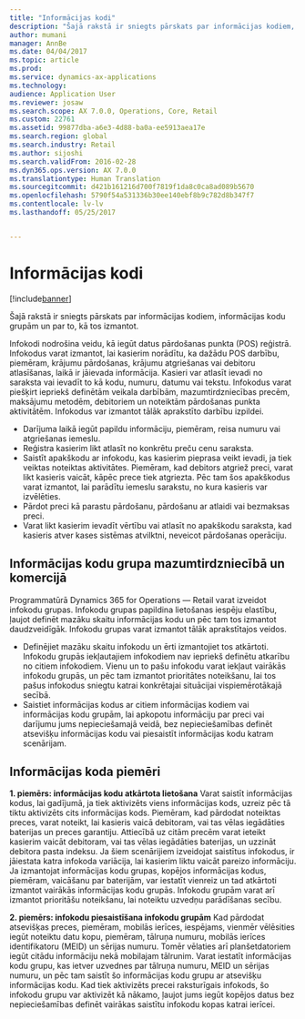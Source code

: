 ```yaml
---
title: "Informācijas kodi"
description: "Šajā rakstā ir sniegts pārskats par informācijas kodiem, informācijas kodu grupām un par to, kā tos izmantot."
author: mumani
manager: AnnBe
ms.date: 04/04/2017
ms.topic: article
ms.prod: 
ms.service: dynamics-ax-applications
ms.technology: 
audience: Application User
ms.reviewer: josaw
ms.search.scope: AX 7.0.0, Operations, Core, Retail
ms.custom: 22761
ms.assetid: 99877dba-a6e3-4d88-ba0a-ee5913aea17e
ms.search.region: global
ms.search.industry: Retail
ms.author: sijoshi
ms.search.validFrom: 2016-02-28
ms.dyn365.ops.version: AX 7.0.0
ms.translationtype: Human Translation
ms.sourcegitcommit: d421b161216d700f7819f1da8c0ca8ad089b5670
ms.openlocfilehash: 5790f54a531336b30ee140ebf8b9c782d8b347f7
ms.contentlocale: lv-lv
ms.lasthandoff: 05/25/2017


---
```


# <a name="info-codes"></a>Informācijas kodi

[!include[banner](includes/banner.md)]


Šajā rakstā ir sniegts pārskats par informācijas kodiem, informācijas kodu grupām un par to, kā tos izmantot.

Infokodi nodrošina veidu, kā iegūt datus pārdošanas punkta (POS) reģistrā. Infokodus varat izmantot, lai kasierim norādītu, ka dažādu POS darbību, piemēram, krājumu pārdošanas, krājumu atgriešanas vai debitoru atlasīšanas, laikā ir jāievada informācija. Kasieri var atlasīt ievadi no saraksta vai ievadīt to kā kodu, numuru, datumu vai tekstu. Infokodus varat piešķirt iepriekš definētām veikala darbībām, mazumtirdzniecības precēm, maksājumu metodēm, debitoriem un noteiktām pārdošanas punkta aktivitātēm. Infokodus var izmantot tālāk aprakstīto darbību izpildei.
-   Darījuma laikā iegūt papildu informāciju, piemēram, reisa numuru vai atgriešanas iemeslu.
-   Reģistra kasierim likt atlasīt no konkrētu preču cenu saraksta.
-   Saistīt apakškodu ar infokodu, kas kasierim pieprasa veikt ievadi, ja tiek veiktas noteiktas aktivitātes. Piemēram, kad debitors atgriež preci, varat likt kasieris vaicāt, kāpēc prece tiek atgriezta. Pēc tam šos apakškodus varat izmantot, lai parādītu iemeslu sarakstu, no kura kasieris var izvēlēties.
-   Pārdot preci kā parastu pārdošanu, pārdošanu ar atlaidi vai bezmaksas preci.
-   Varat likt kasierim ievadīt vērtību vai atlasīt no apakškodu saraksta, kad kasieris atver kases sistēmas atvilktni, neveicot pārdošanas operāciju.

## <a name="info-codes-group-in-retail-and-commerce"></a>Informācijas kodu grupa mazumtirdzniecībā un komercijā
Programmatūrā Dynamics 365 for Operations — Retail varat izveidot infokodu grupas. Infokodu grupas papildina lietošanas iespēju elastību, ļaujot definēt mazāku skaitu informācijas kodu un pēc tam tos izmantot daudzveidīgāk. Infokodu grupas varat izmantot tālāk aprakstītajos veidos.
-   Definējiet mazāku skaitu infokodu un ērti izmantojiet tos atkārtoti. Infokodu grupās iekļautajiem infokodiem nav iepriekš definētu atkarību no citiem infokodiem. Vienu un to pašu infokodu varat iekļaut vairākās infokodu grupās, un pēc tam izmantot prioritātes noteikšanu, lai tos pašus infokodus sniegtu katrai konkrētajai situācijai vispiemērotākajā secībā.
-   Saistiet informācijas kodus ar citiem informācijas kodiem vai informācijas kodu grupām, lai apkopotu informāciju par preci vai darījumu jums nepieciešamajā veidā, bez nepieciešamības definēt atsevišķu informācijas kodu vai piesaistīt informācijas kodu katram scenārijam.

## <a name="info-code-examples"></a>Informācijas koda piemēri
**1. piemērs: informācijas kodu atkārtota lietošana** Varat saistīt informācijas kodus, lai gadījumā, ja tiek aktivizēts viens informācijas kods, uzreiz pēc tā tiktu aktivizēts cits informācijas kods. Piemēram, kad pārdodat noteiktas preces, varat noteikt, lai kasieris vaicā debitoram, vai tas vēlas iegādāties baterijas un preces garantiju. Attiecībā uz citām precēm varat ieteikt kasierim vaicāt debitoram, vai tas vēlas iegādāties baterijas, un uzzināt debitora pasta indeksu. Ja šiem scenārijiem izveidojat saistītus infokodus, ir jāiestata katra infokoda variācija, lai kasierim liktu vaicāt pareizo informāciju. Ja izmantojat informācijas kodu grupas, kopējos informācijas kodus, piemēram, vaicāšanu par baterijām, var iestatīt vienreiz un tad atkārtoti izmantot vairākās informācijas kodu grupās. Infokodu grupām varat arī izmantot prioritāšu noteikšanu, lai noteiktu uzvedņu parādīšanas secību.


**2. piemērs: infokodu piesaistīšana infokodu grupām** Kad pārdodat atsevišķas preces, piemēram, mobilās ierīces, iespējams, vienmēr vēlēsities iegūt noteiktu datu kopu, piemēram, tālruņa numuru, mobilās ierīces identifikatoru (MEID) un sērijas numuru. Tomēr vēlaties arī planšetdatoriem iegūt citādu informāciju nekā mobilajam tālrunim. Varat iestatīt informācijas kodu grupu, kas ietver uzvednes par tālruņa numuru, MEID un sērijas numuru, un pēc tam saistīt šo informācijas kodu grupu ar atsevišķu informācijas kodu. Kad tiek aktivizēts precei raksturīgais infokods, šo infokodu grupu var aktivizēt kā nākamo, ļaujot jums iegūt kopējos datus bez nepieciešamības definēt vairākas saistītu infokodu kopas katrai ierīcei.

 



